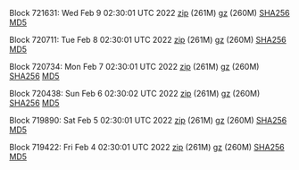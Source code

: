 Block 721631: Wed Feb  9 02:30:01 UTC 2022 [zip](https://files.01coin.io/mainnet/2022-02-09/bootstrap.dat.zip) (261M) [gz](https://files.01coin.io/mainnet/2022-02-09/bootstrap.dat.tar.gz) (260M) [SHA256](https://files.01coin.io/mainnet/2022-02-09/sha256.txt) [MD5](https://files.01coin.io/mainnet/2022-02-09/md5.txt)

Block 720711: Tue Feb  8 02:30:01 UTC 2022 [zip](https://files.01coin.io/mainnet/2022-02-08/bootstrap.dat.zip) (261M) [gz](https://files.01coin.io/mainnet/2022-02-08/bootstrap.dat.tar.gz) (260M) [SHA256](https://files.01coin.io/mainnet/2022-02-08/sha256.txt) [MD5](https://files.01coin.io/mainnet/2022-02-08/md5.txt)

Block 720734: Mon Feb  7 02:30:01 UTC 2022 [zip](https://files.01coin.io/mainnet/2022-02-07/bootstrap.dat.zip) (261M) [gz](https://files.01coin.io/mainnet/2022-02-07/bootstrap.dat.tar.gz) (260M) [SHA256](https://files.01coin.io/mainnet/2022-02-07/sha256.txt) [MD5](https://files.01coin.io/mainnet/2022-02-07/md5.txt)

Block 720438: Sun Feb  6 02:30:02 UTC 2022 [zip](https://files.01coin.io/mainnet/2022-02-06/bootstrap.dat.zip) (261M) [gz](https://files.01coin.io/mainnet/2022-02-06/bootstrap.dat.tar.gz) (260M) [SHA256](https://files.01coin.io/mainnet/2022-02-06/sha256.txt) [MD5](https://files.01coin.io/mainnet/2022-02-06/md5.txt)

Block 719890: Sat Feb  5 02:30:01 UTC 2022 [zip](https://files.01coin.io/mainnet/2022-02-05/bootstrap.dat.zip) (261M) [gz](https://files.01coin.io/mainnet/2022-02-05/bootstrap.dat.tar.gz) (260M) [SHA256](https://files.01coin.io/mainnet/2022-02-05/sha256.txt) [MD5](https://files.01coin.io/mainnet/2022-02-05/md5.txt)

Block 719422: Fri Feb  4 02:30:01 UTC 2022 [zip](https://files.01coin.io/mainnet/2022-02-04/bootstrap.dat.zip) (261M) [gz](https://files.01coin.io/mainnet/2022-02-04/bootstrap.dat.tar.gz) (260M) [SHA256](https://files.01coin.io/mainnet/2022-02-04/sha256.txt) [MD5](https://files.01coin.io/mainnet/2022-02-04/md5.txt)
